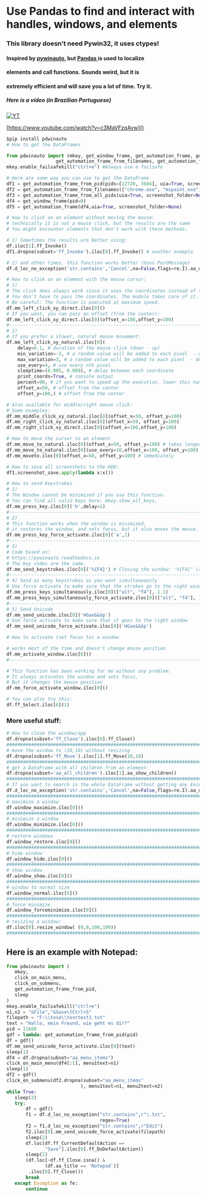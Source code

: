 

# Use Pandas to find and interact with handles, windows, and elements


### This library doesn't need Pywin32, it uses ctypes!


#### Inspired by [pywinauto](https://github.com/pywinauto/pywinauto), but [Pandas ](https://pandas.pydata.org/)is used to localize 


#### elements and call functions. Sounds weird, but it is 


#### extremely efficient and will save you a lot of time. Try it. 

##### Here is a vídeo (in Brazilian Portuguese)

[![YT](https://github.com/hansalemaos/screenshots/raw/main/pdwinauto/mcll.png)](https://www.youtube.com/watch?v=c3MaVFzqAvw)


[https://www.youtube.com/watch?v=c3MaVFzqAvw]()

```python
$pip install pdwinauto
# How to get the DataFrames

from pdwinauto import (mkey, get_window_frame, get_automation_frame, get_automation_frame_from_pid,
                  get_automation_frame_from_filenames, get_automation_frame_from_all_pids, )
mkey.enable_failsafekill("ctrl+e") #Always use a failsafe 

# Here are some way you can use to get the DataFrame
df1 = get_automation_frame_from_pid(pids=[12720, 3684], uia=True, screenshot_folder='f:\\screenshotstestx1', timeout=30)
df2 = get_automation_frame_from_filenames(["chrome.exe", "mspaint.exe"], uia=True, screenshot_folder=None, timeout=30)
df3 = get_automation_frame_from_all_pids(uia=True, screenshot_folder=None)
df4 = get_window_frame(pid=0)
df5 = get_automation_frame(df4,uia=True, screenshot_folder=None)
```



```python
# How to click on an element without moving the mouse:
# technically it is not a mouse click, but the results are the same 
# You might encounter elements that don't work with these methods:

# 1) Sometimes the results are better using:
df.iloc[1].ff_Invoke()
df1.dropna(subset='ff_Invoke').iloc[0].ff_Invoke() # another example

# 2) and other times, this function works better (Uses PostMessage)
df.d_loc_no_exception('str.contains','Cancel',na=False,flags=re.I).aa_direct_click.iloc[0]()
```



```python
# How to click on an element with the mouse cursor:
# 1)
# The click does always work since it uses the coordinates instead of the handle.
# You don't have to pass the coordinates. The module takes care of it. 
# Be careful: The function is executed at maximum speed. 
df.mm_left_click_xy_direct.iloc[0]()
# If you want, you can pass an offset (from the center):
df.mm_left_click_xy_direct.iloc[0](offset_x=100,offset_y=100)
#-------------------------------------------------------------------------------------------#
# 2) 
# If you prefer a slower, natural mouse movement:
df.mm_left_click_xy_natural.iloc[0](    
    delay=0.1, # duration of the mouse click (down - up)
    min_variation=-3, # a random value will be added to each pixel  - define the minimum here
    max_variation=3, # a random value will be added to each pixel  - define the maximum here
    use_every=4, # use every nth pixel
    sleeptime=(0.005, 0.009), # delay between each coordinate
    print_coords=True, # console output
    percent=90, # if you want to speed up the execution, lower this number
    offset_x=50, # offset from the center 
    offset_y=100,) # offset from the center 

# Also available for middle/right mouse click:
# Some examples:
df.mm_middle_click_xy_natural.iloc[0](offset_x=50, offset_y=100)
df.mm_right_click_xy_natural.iloc[0](offset_x=50, offset_y=100)
df.mm_right_click_xy_direct.iloc[0](offset_x=100,offset_y=100)
```



```python
# How to move the cursor to an element 
df.mm_move_to_natural.iloc[0](offset_x=50, offset_y=100) # takes longer 
df.mm_move_to_natural.iloc[0](use_every=10,offset_x=100, offset_y=100) # if you want to speed it up, lower the value of use_every
df.mm_moveto.iloc[0](offset_x=50, offset_y=100) # immediately
```



```python
# How to save all screenshots to the HDD:
df1.screenshot_save.apply(lambda x:x())
```



```python
# How to send keystrokes 
# 1) 
# The Window cannot be minimized if you use this function. 
# You can find all valid keys here: mkey.show_all_keys,
df.mm_press_key.iloc[0]('b',delay=1) 
#-------------------------------------------------------------------------------------------#
# 2)
# This function works when the window is minimized,
# it restores the window, and sets focus, but it also moves the mouse.
df.mm_press_key_force_activate.iloc[0]('a',1)
#-------------------------------------------------------------------------------------------#
# 3)
# Code based on:
# https://pywinauto.readthedocs.io
# The key codes are the same. 
df.mm_send_keystrokes.iloc[0]('%{F4}') # Closing the window: '%{F4}' (alt+f4)
#-------------------------------------------------------------------------------------------#
# 4) Send as many keystrokes as you want simultaneously
# Use force activate to make sure that the strokes go to the right window
df.mm_press_keys_simultaneously.iloc[0](["alt", "f4"], 1.1) 
df.mm_press_keys_simultaneously_force_activate.iloc[0](["alt", "f4"], 1.1) # better 
#-------------------------------------------------------------------------------------------#
# 5) Send Unicode
df.mm_send_unicode.iloc[0]('HGax&&öp')
# Use force activate to make sure that it goes to the right window
df.mm_send_unicode_force_activate.iloc[0]('HGax&&öp')
```



```python
# How to activate (set focus to) a window 

# works most of the time and doesn't change mouse position
df.mm_activate_window.iloc[0]()
#-------------------------------------------------------------------------------------------#

# This function has been working for me without any problem. 
# It always activates the window and sets focus, 
# But it changes the mouse position
df.mm_force_activate_window.iloc[0]()

# You can also try this:
df.ff_Select.iloc[0](1)
```


### More useful stuff:


```python
# How to close the window/app
df.dropna(subset='ff_Close').iloc[0].ff_Close()
##############################################################################################
# move the window to (10,10) without resizing
df.dropna(subset='ff_Move').iloc[1].ff_Move(10,10)
##############################################################################################
# get a DataFrame with all children from an element:
df.dropna(subset='aa_all_children').iloc[1].aa_show_children()
##############################################################################################
# If you want to search in the whole DataFrame without getting any Exception ;-) :
df.d_loc_no_exception('str.contains','Cancel',na=False,flags=re.I).aa_direct_click.iloc[0]()
##############################################################################################
# maximize a window
df.window_maximize.iloc[0]()
##############################################################################################
# minimize a window
df.window_minimize.iloc[0]()
##############################################################################################
# restore windows
df.window_restore.iloc[0]()
##############################################################################################
# hide window
df.window_hide.iloc[0]()
##############################################################################################
# show window
df.window_show.iloc[0]()
##############################################################################################
# window to normal size
df.window_normal.iloc[0]()
##############################################################################################
# force minimize
df.window_forceminimize.iloc[0]()
##############################################################################################
# resizing a window:
df.iloc[0].resize_window( (0,0,100,100))
##############################################################################################
```



## Here is an example with Notepad:




```python
from pdwinauto import (
   mkey,
   click_on_main_menu,
   click_on_submenu,
   get_automation_frame_from_pid,
   sleep
)
mkey.enable_failsafekill("ctrl+e")
n1,n2 = "&File","&Save\tCtrl+S"
filepath = "F:\\tesa\\testtext1.txt"
text = "Hallo, mein Freund, wie geht es dir?"
pid = 11660
gdf = lambda: get_automation_frame_from_pid(pid)
df = gdf()
df.mm_send_unicode_force_activate.iloc[0](text)
sleep(1)
df4 = df.dropna(subset="aa_menu_items")
click_on_main_menu(df4[:1], menu1text=n1)
sleep(1)
df2 = gdf()
click_on_submenu(df2.dropna(subset="aa_menu_items"
                           ), menu1text=n1, menu2text=n2)
while True:
   sleep(2)
   try:
       df = gdf()
       f1 = df.d_loc_no_exception("str.contains",r"\.txt",
                                  regex=True)
       f2 = f1.d_loc_no_exception("str.contains",r"Edit")
       f2.iloc[0].mm_send_unicode_force_activate(filepath)
       sleep(2)
       df.loc[df.ff_CurrentDefaultAction ==
              "Save"].iloc[0].ff_DoDefaultAction()
       sleep(1)
       (df.loc[~df.ff_Close.isna() &
              (df.aa_title == 'Notepad')]
        .iloc[0].ff_Close())
       break
   except Exception as fe:
       continue
```



<img title="" src="https://github.com/hansalemaos/screenshots/raw/main/pdwinauto/00000000.png" alt="">

<img title="" src="https://github.com/hansalemaos/screenshots/raw/main/pdwinauto/00000001.png" alt="">

<img title="" src="https://github.com/hansalemaos/screenshots/raw/main/pdwinauto/00000002.png" alt="">

<img title="" src="https://github.com/hansalemaos/screenshots/raw/main/pdwinauto/00000003.png" alt="">

<img title="" src="https://github.com/hansalemaos/screenshots/raw/main/pdwinauto/00000004.png" alt="">

<img title="" src="https://github.com/hansalemaos/screenshots/raw/main/pdwinauto/00000005.png" alt="">

<img title="" src="https://github.com/hansalemaos/screenshots/raw/main/pdwinauto/00000006.png" alt="">

